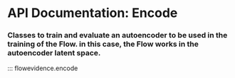 # API Documentation: Encode

### Classes to train and evaluate an autoencoder to be used in the training of the Flow. in this case, the Flow works in the autoencoder latent space.

::: flowevidence.encode